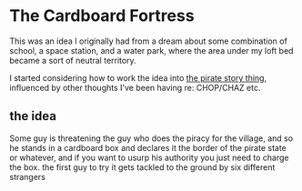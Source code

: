 # The Cardboard Fortress

This was an idea I originally had from a dream about some combination of school, a space station, and a water park, where the area under my loft bed became a sort of neutral territory.

I started considering how to work the idea into [the pirate story thing](mreq2-32p1d-g3a59-mb304-0xm20), influenced by other thoughts I've been having re: CHOP/CHAZ etc.

## the idea

Some guy is threatening the guy who does the piracy for the village, and so he stands in a cardboard box and declares it the border of the pirate state or whatever, and if you want to usurp his authority you just need to charge the box. the first guy to try it gets tackled to the ground by six different strangers
